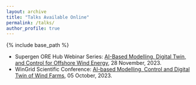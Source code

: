 ```yaml
---
layout: archive
title: "Talks Available Online"
permalink: /talks/
author_profile: true
---
```

{% include base_path %}

- Supergen ORE Hub Webinar Series: [AI-Based Modelling, Digital Twin, and Control for Offshore Wind Energy](https://vimeo.com/889564187?share=copy), 28 November, 2023.
- WinGrid Scientific Conference: [AI-based Modelling, Control and Digital Twin of Wind Farms](https://www.wingrid.org/wingrid-scientific-conference-ai-based-modelling-control-and-digital-twin-of-wind-farms-dr-jincheng-zhang-university-of-warwick/), 05 October, 2023.

